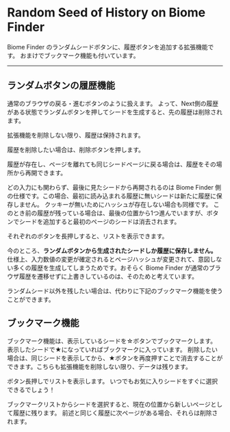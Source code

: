 # Random Seed of History on Biome Finder

Biome Finder のランダムシードボタンに、履歴ボタンを追加する拡張機能です。
おまけでブックマーク機能も付いています。

---

## ランダムボタンの履歴機能

通常のブラウザの戻る・進むボタンのように扱えます。
よって、Next側の履歴がある状態でランダムボタンを押してシードを生成すると、先の履歴は削除されます。

拡張機能を削除しない限り、履歴は保持されます。

履歴を削除したい場合は、削除ボタンを押します。

履歴が存在し、ページを離れても同じシードページに戻る場合は、履歴をその場所から再開できます。

どの入力にも関わらず、最後に見たシードから再開されるのは Biome Finder 側の仕様です。この場合、最初に読み込まれる履歴に無いシードは新たに履歴に保存しません。
クッキーが無いためにハッシュが存在しない場合も同様です。
このとき前の履歴が残っている場合は、最後の位置から1つ進んでいますが、ボタンでシードを追加すると最初のページのシードは消去されます。

それぞれのボタンを長押しすると、リストを表示できます。

今のところ、**ランダムボタンから生成されたシードしか履歴に保存しません。**
仕様上、入力数値の変更が確定されるとページハッシュが変更されて、意図しない多くの履歴を生成してしまうためです。おそらく Biome Finder が通常のブラウザ履歴を遷移せずに上書きしているのは、そのためと考えています。

ランダムシード以外を残したい場合は、代わりに下記のブックマーク機能を使うことができます。

## ブックマーク機能
  
ブックマーク機能は、表示しているシードを☆ボタンでブックマークします。
表示したシードで★になっていればブックマークに入っています。
削除したい場合は、同じシードを表示してから、★ボタンを再度押すことで消去することができます。こちらも拡張機能を削除しない限り、データは残ります。

ボタン長押しでリストを表示します。
いつでもお気に入りシードをすぐに選択できるでしょう！

ブックマークリストからシードを選択すると、現在の位置から新しいページとして履歴に残ります。
前述と同じく履歴に次ページがある場合、それらは削除されます。
